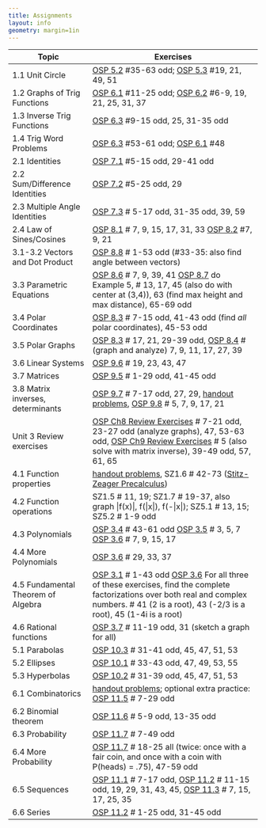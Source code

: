 ```yaml
---
title: Assignments
layout: info
geometry: margin=1in
---
```


|Topic|Exercises|
|-----|---------|
| 1.1 Unit Circle | [OSP 5.2](https://openstax.org/books/precalculus/pages/5-2-unit-circle-sine-and-cosine-functions) #35-63 odd; [OSP 5.3](https://openstax.org/books/precalculus/pages/5-3-the-other-trigonometric-functions) #19, 21, 49, 51 |
| 1.2 Graphs of Trig Functions | [OSP 6.1](https://openstax.org/books/precalculus/pages/6-1-graphs-of-the-sine-and-cosine-functions) #11-25 odd; [OSP 6.2](https://openstax.org/books/precalculus/pages/6-2-graphs-of-the-other-trigonometric-functions) #6-9, 19, 21, 25, 31, 37 |
| 1.3 Inverse Trig Functions | [OSP 6.3](https://openstax.org/books/precalculus/pages/6-3-inverse-trigonometric-functions) #9-15 odd, 25, 31-35 odd |
| 1.4 Trig Word Problems | [OSP 6.3](https://openstax.org/books/precalculus/pages/6-3-inverse-trigonometric-functions) #53-61 odd; [OSP 6.1](https://openstax.org/books/precalculus/pages/6-1-graphs-of-the-sine-and-cosine-functions) #48 |
| 2.1 Identities | [OSP 7.1](https://openstax.org/books/precalculus/pages/7-1-solving-trigonometric-equations-with-identities) #5-15 odd, 29-41 odd|
| 2.2 Sum/Difference Identities | [OSP 7.2](https://openstax.org/books/precalculus/pages/7-2-sum-and-difference-identities) #5-25 odd, 29 |
| 2.3 Multiple Angle Identities | [OSP 7.3](https://openstax.org/books/precalculus/pages/7-3-double-angle-half-angle-and-reduction-formulas) # 5-17 odd, 31-35 odd, 39, 59 |
| 2.4 Law of Sines/Cosines | [OSP 8.1](https://openstax.org/books/precalculus/pages/8-1-non-right-triangles-law-of-sines) # 7, 9, 15, 17, 31, 33 [OSP 8.2](https://openstax.org/books/precalculus/pages/8-2-non-right-triangles-law-of-cosines) #7, 9, 21 |
| 3.1-3.2 Vectors and Dot Product | [OSP 8.8](https://openstax.org/books/precalculus/pages/8-8-vectors) # 1-53 odd (#33-35: also find angle between vectors) |
| 3.3 Parametric Equations | [OSP 8.6](https://openstax.org/books/precalculus/pages/8-6-parametric-equations) # 7, 9, 39, 41 [OSP 8.7](https://openstax.org/books/precalculus/pages/8-7-parametric-equations-graphs) do Example 5, # 13, 17, 45 (also do with center at (3,4)), 63 (find max height and max distance), 65-69 odd |
| 3.4 Polar Coordinates | [OSP 8.3](https://openstax.org/books/precalculus/pages/8-3-polar-coordinates) # 7-15 odd, 41-43 odd (find *all* polar coordinates), 45-53 odd |
| 3.5 Polar Graphs | [OSP 8.3](https://openstax.org/books/precalculus/pages/8-3-polar-coordinates) # 17, 21, 29-39 odd, [OSP 8.4](https://openstax.org/books/precalculus/pages/8-4-polar-coordinates-graphs) # (graph and analyze) 7, 9, 11, 17, 27, 39 |
| 3.6 Linear Systems | [OSP 9.6](https://openstax.org/books/precalculus/pages/9-6-solving-systems-with-gaussian-elimination) # 19, 23, 43, 47 |
| 3.7 Matrices | [OSP 9.5](https://openstax.org/books/precalculus/pages/9-5-matrices-and-matrix-operations) # 1-29 odd, 41-45 odd |
| 3.8 Matrix inverses, determinants | [OSP 9.7](https://openstax.org/books/precalculus/pages/9-7-solving-systems-with-inverses) # 7-17 odd, 27, 29, [handout problems](../3.8_matrix_inverses/handout), [OSP 9.8](https://openstax.org/books/precalculus/pages/9-8-solving-systems-with-cramers-rule) # 5, 7, 9, 17, 21 |
| Unit 3 Review exercises | [OSP Ch8 Review Exercises](https://openstax.org/books/precalculus/pages/8-review-exercises) # 7-21 odd, 23-27 odd (analyze graphs), 47, 53-63 odd, [OSP Ch9 Review Exercises](https://openstax.org/books/precalculus/pages/9-review-exercises) # 5 (also solve with matrix inverse), 39-49 odd, 57, 61, 65 |
| 4.1 Function properties | [handout problems](../4.1_function_properties/handout), SZ1.6 # 42-73 ([Stitz-Zeager Precalculus](https://www.stitz-zeager.com/))|
| 4.2 Function operations | SZ1.5 # 11, 19; SZ1.7 # 19-37, also graph \|f(x)\|, f(\|x\|), f(-\|x\|); SZ5.1 # 13, 15; SZ5.2 # 1-9 odd |
| 4.3 Polynomials | [OSP 3.4](https://openstax.org/books/precalculus/pages/3-4-graphs-of-polynomial-functions) # 43-61 odd [OSP 3.5](https://openstax.org/books/precalculus/pages/3-5-dividing-polynomials) # 3, 5, 7 [OSP 3.6](https://openstax.org/books/precalculus/pages/3-6-zeros-of-polynomial-functions) # 7, 9, 15, 17 |
| 4.4 More Polynomials | [OSP 3.6](https://openstax.org/books/precalculus/pages/3-6-zeros-of-polynomial-functions) # 29, 33, 37 | 
| 4.5 Fundamental Theorem of Algebra | [OSP 3.1](https://openstax.org/books/precalculus/pages/3-1-complex-numbers) # 1-43 odd [OSP 3.6](https://openstax.org/books/precalculus/pages/3-6-zeros-of-polynomial-functions) For all three of these exercises, find the complete factorizations over both real and complex numbers. # 41 (2 is a root), 43 (-2/3 is a root), 45 (1-4i is a root) | 
| 4.6 Rational functions | [OSP 3.7](https://openstax.org/books/precalculus/pages/3-7-rational-functions) # 11-19 odd, 31 (sketch a graph for all) | 
| 5.1 Parabolas | [OSP 10.3](https://openstax.org/books/precalculus/pages/10-3-the-parabola) # 31-41 odd, 45, 47, 51, 53 | 
| 5.2 Ellipses | [OSP 10.1](https://openstax.org/books/precalculus/pages/10-1-the-ellipse) # 33-43 odd, 47, 49, 53, 55 | 
| 5.3 Hyperbolas | [OSP 10.2](https://openstax.org/books/precalculus/pages/10-2-the-hyperbola) # 31-39 odd, 45, 47, 51, 53 | 
| 6.1 Combinatorics |[handout problems](../6.1_combinatorics/hw6.1.pdf); optional extra practice: [OSP 11.5](https://openstax.org/books/precalculus/pages/11-5-counting-principles) # 7-29 odd | 
| 6.2 Binomial theorem |[OSP 11.6](https://openstax.org/books/precalculus/pages/11-6-binomial-theorem) # 5-9 odd, 13-35 odd | 
| 6.3 Probability |[OSP 11.7](https://openstax.org/books/precalculus/pages/11-7-probability) # 7-49 odd | 
| 6.4 More Probability |[OSP 11.7](https://openstax.org/books/precalculus/pages/11-7-probability) # 18-25 all (twice: once with a fair coin, and once with a coin with P(heads) = .75), 47-59 odd | 
| 6.5 Sequences |[OSP 11.1](https://openstax.org/books/precalculus/pages/11-1-sequences-and-their-notations) # 7-17 odd, [OSP 11.2](https://openstax.org/books/precalculus/pages/11-2-arithmetic-sequences) # 11-15 odd, 19, 29, 31, 43, 45, [OSP 11.3](https://openstax.org/books/precalculus/pages/11-3-geometric-sequences) # 7, 15, 17, 25, 35 | 
| 6.6 Series |[OSP 11.2](https://openstax.org/books/precalculus/pages/11-4-series-and-their-notations) # 1-25 odd, 31-45 odd | 

